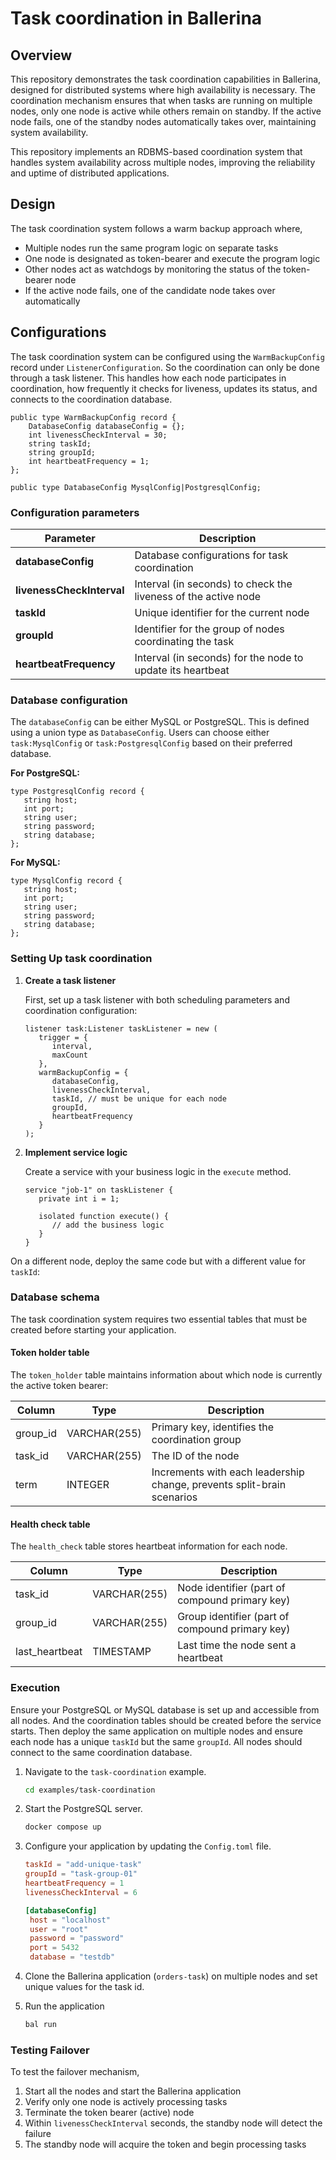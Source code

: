 # Task coordination in Ballerina

## Overview

This repository demonstrates the task coordination capabilities in Ballerina, designed for distributed systems where high availability is necessary. The coordination mechanism ensures that when tasks are running on multiple nodes, only one node is active while others remain on standby. If the active node fails, one of the standby nodes automatically takes over, maintaining system availability.

This repository implements an RDBMS-based coordination system that handles system availability across multiple nodes, improving the reliability and uptime of distributed applications.

## Design

The task coordination system follows a warm backup approach where,

* Multiple nodes run the same program logic on separate tasks
* One node is designated as token-bearer and execute the program logic
* Other nodes act as watchdogs by monitoring the status of the token-bearer node
* If the active node fails, one of the candidate node takes over automatically

## Configurations

The task coordination system can be configured using the `WarmBackupConfig` record under `ListenerConfiguration`. So the coordination can only be done through a task listener. This handles how each node participates in coordination, how frequently it checks for liveness, updates its status, and connects to the coordination database.

```ballerina
public type WarmBackupConfig record {
    DatabaseConfig databaseConfig = {};
    int livenessCheckInterval = 30;
    string taskId;
    string groupId;
    int heartbeatFrequency = 1;
};

public type DatabaseConfig MysqlConfig|PostgresqlConfig;
```

### Configuration parameters

| Parameter | Description |
|-----------|-------------|
| **databaseConfig** | Database configurations for task coordination |
| **livenessCheckInterval** | Interval (in seconds) to check the liveness of the active node |
| **taskId** | Unique identifier for the current node |
| **groupId** | Identifier for the group of nodes coordinating the task |
| **heartbeatFrequency** | Interval (in seconds) for the node to update its heartbeat |

### Database configuration

The `databaseConfig` can be either MySQL or PostgreSQL. This is defined using a union type as `DatabaseConfig`. Users can choose either `task:MysqlConfig` or `task:PostgresqlConfig` based on their preferred database.

**For PostgreSQL:**

```ballerina
type PostgresqlConfig record {
   string host;
   int port;
   string user;
   string password;
   string database;
};
```

**For MySQL:**

```ballerina
type MysqlConfig record {
   string host;
   int port;
   string user;
   string password;
   string database;
};
```

### Setting Up task coordination

1. **Create a task listener**

   First, set up a task listener with both scheduling parameters and coordination configuration:

   ```ballerina
   listener task:Listener taskListener = new (
      trigger = {
         interval,
         maxCount
      }, 
      warmBackupConfig = {
         databaseConfig,
         livenessCheckInterval,
         taskId, // must be unique for each node
         groupId,
         heartbeatFrequency
      }
   );
   ```

2. **Implement service logic**

   Create a service with your business logic in the `execute` method.

   ```ballerina
   service "job-1" on taskListener {
      private int i = 1;

      isolated function execute() {
         // add the business logic
      }
   }
   ```

On a different node, deploy the same code but with a different value for `taskId`:

### Database schema

The task coordination system requires two essential tables that must be created before starting your application.

#### Token holder table

The `token_holder` table maintains information about which node is currently the active token bearer:

| Column | Type | Description |
|--------|------|-------------|
| group_id | VARCHAR(255) | Primary key, identifies the coordination group |
| task_id | VARCHAR(255) | The ID of the node |
| term | INTEGER | Increments with each leadership change, prevents split-brain scenarios |

#### Health check table

The `health_check` table stores heartbeat information for each node.

| Column | Type | Description |
|--------|------|-------------|
| task_id | VARCHAR(255) | Node identifier (part of compound primary key) |
| group_id | VARCHAR(255) | Group identifier (part of compound primary key) |
| last_heartbeat | TIMESTAMP | Last time the node sent a heartbeat |

### Execution

Ensure your PostgreSQL or MySQL database is set up and accessible from all nodes. And the coordination tables should be created before the service starts. Then deploy the same application on multiple nodes and ensure each node has a unique `taskId` but the same `groupId`. All nodes should connect to the same coordination database.

1. Navigate to the `task-coordination` example.

   ```bash
   cd examples/task-coordination
   ```

2. Start the PostgreSQL server.

   ```bash
   docker compose up
   ```

3. Configure your application by updating the `Config.toml` file.

   ```toml
   taskId = "add-unique-task"
   groupId = "task-group-01"
   heartbeatFrequency = 1
   livenessCheckInterval = 6

   [databaseConfig]
    host = "localhost"
    user = "root"
    password = "password"
    port = 5432
    database = "testdb"
   ```

4. Clone the Ballerina application (`orders-task`) on multiple nodes and set unique values for the task id.

5. Run the application

   ```bash
   bal run
   ```

### Testing Failover

To test the failover mechanism,

1. Start all the nodes and start the Ballerina application
2. Verify only one node is actively processing tasks
3. Terminate the token bearer (active) node
4. Within `livenessCheckInterval` seconds, the standby node will detect the failure
5. The standby node will acquire the token and begin processing tasks
